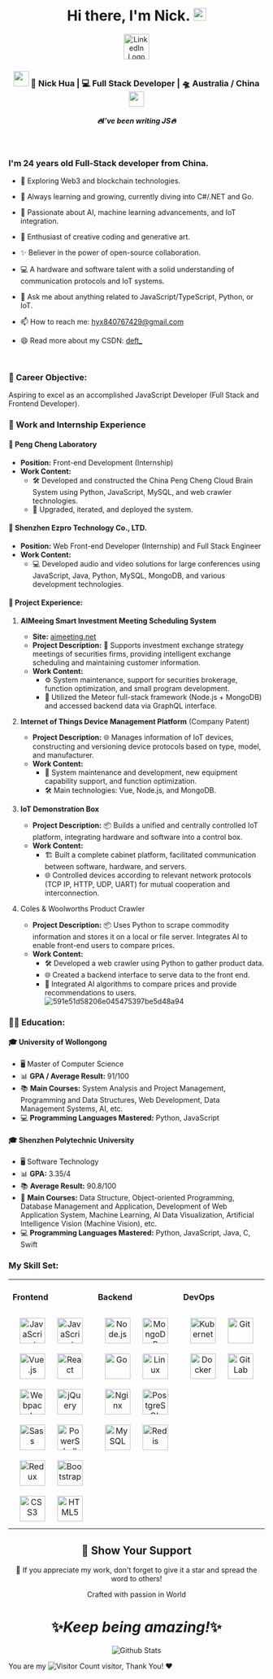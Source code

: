<div align="center">
   <h1>Hi there, I'm Nick.</a> <img src="https://media.giphy.com/media/hvRJCLFzcasrR4ia7z/giphy.gif" width="25px"> </h1>
</div>

<p align='center'>
<a href='https://www.linkedin.com/in/nick-hua-6b2815284/'>
  <img src="https://upload.wikimedia.org/wikipedia/commons/c/ca/LinkedIn_logo_initials.png" alt="LinkedIn Logo" style="width:50px;height:auto;">
 </a>
 </p>


<div align="center">
<h3><img src="https://media.giphy.com/media/WUlplcMpOCEmTGBtBW/giphy.gif" width="30"> 🙎 Nick Hua | 💻 Full Stack Developer | 🛸 Australia / China <img src="https://media.giphy.com/media/WUlplcMpOCEmTGBtBW/giphy.gif" width="30"></h3>
</div>

 
 <h5 align="center">
   <i>🔥I've been writing JS🔥</i>
  </h5>
 
 
<br />

<p align="center">
  <h3> I'm 24 years old Full-Stack developer from China.</h3>
</p>

- 🚀 Exploring Web3 and blockchain technologies.

- 🌱 Always learning and growing, currently diving into C#/.NET and Go.

- 🧠 Passionate about AI, machine learning advancements, and IoT integration.

- 🎨 Enthusiast of creative coding and generative art.

- ✨ Believer in the power of open-source collaboration.

- 💻 A hardware and software talent with a solid understanding of communication protocols and IoT systems.

- 💬 Ask me about anything related to JavaScript/TypeScript, Python, or IoT.

- 📫 How to reach me: hyx840767429@gmail.com

- 😄 Read more about my CSDN: [deft_](https://blog.csdn.net/deft_)

<br />

### 🎯 Career Objective:

Aspiring to excel as an accomplished JavaScript Developer (Full Stack and Frontend Developer).

### 💼 Work and Internship Experience

#### 🏢 Peng Cheng Laboratory
- **Position:** Front-end Development (Internship) 
- **Work Content:**
  - 🛠️ Developed and constructed the China Peng Cheng Cloud Brain System using Python, JavaScript, MySQL, and web crawler technologies.
  - 🔧 Upgraded, iterated, and deployed the system.

#### 🏢 Shenzhen Ezpro Technology Co., LTD.
- **Position:** Web Front-end Developer (Internship) and Full Stack Engineer
- **Work Content:**
  - 💻 Developed audio and video solutions for large conferences using JavaScript, Java, Python, MySQL, MongoDB, and various development technologies.

#### 📌 Project Experience:

1. **AIMeeing Smart Investment Meeting Scheduling System**
   - **Site:** [aimeeting.net](https://aimeeting.net)
   - **Project Description:** 📅 Supports investment exchange strategy meetings of securities firms, providing intelligent exchange scheduling and maintaining customer information.
   - **Work Content:**
     - ⚙️ System maintenance, support for securities brokerage, function optimization, and small program development.
     - 🔗 Utilized the Meteor full-stack framework (Node.js + MongoDB) and accessed backend data via GraphQL interface.

2. **Internet of Things Device Management Platform** (Company Patent)
   - **Project Description:** 🌐 Manages information of IoT devices, constructing and versioning device protocols based on type, model, and manufacturer.
   - **Work Content:**
     - 🔧 System maintenance and development, new equipment capability support, and function optimization.
     - 🛠️ Main technologies: Vue, Node.js, and MongoDB.

3. **IoT Demonstration Box**
   - **Project Description:** 📦 Builds a unified and centrally controlled IoT platform, integrating hardware and software into a control box.
   - **Work Content:**
     - 🏗️ Built a complete cabinet platform, facilitated communication between software, hardware, and servers.
     - 🌐 Controlled devices according to relevant network protocols (TCP IP, HTTP, UDP, UART) for mutual cooperation and interconnection.

4. Coles & Woolworths Product Crawler
   - **Project Description:** 📦 Uses Python to scrape commodity information and stores it on a local or file server. Integrates AI to enable front-end users to compare prices.
   - **Work Content:**
     - 🛠️ Developed a web crawler using Python to gather product data.
     - 🌐 Created a backend interface to serve data to the front end.
     - 🤖 Integrated AI algorithms to compare prices and provide recommendations to users.
      ![591e51d58206e045475397be5d48a94](https://github.com/user-attachments/assets/8993665b-45a4-40ad-b262-0f06600d56a9)



### 🧑‍🎓 Education:

#### 🎓 University of Wollongong
- 🖥️ Master of Computer Science
- 📊 **GPA / Average Result:** 91/100
- 📚 **Main Courses:** System Analysis and Project Management, Programming and Data Structures, Web Development, Data Management Systems, AI, etc.
- 💻 **Programming Languages Mastered:** Python, JavaScript

#### 🎓 Shenzhen Polytechnic University
- 🖥️ Software Technology
- 📊 **GPA:** 3.35/4
- 📚 **Average Result:** 90.8/100
- 📘 **Main Courses:** Data Structure, Object-oriented Programming, Database Management and Application, Development of Web Application System, Machine Learning, AI Data Visualization, Artificial Intelligence Vision (Machine Vision), etc.
- 💻 **Programming Languages Mastered:** Python, JavaScript, Java, C, Swift


### My Skill Set:
<table><tr><td valign="top" width="33%">



#### Frontend
<div align="center">
<img style="margin: 10px" src="https://profilinator.rishav.dev/skills-assets/javascript-original.svg" alt="JavaScript" height="50" />
<img style="margin: 10px" src="https://profilinator.rishav.dev/skills-assets/typescript-original.svg" alt="JavaScript" height="50" />
<img style="margin: 10px" src="https://profilinator.rishav.dev/skills-assets/vuejs-original-wordmark.svg" alt="Vue.js" height="50" />
<img style="margin: 10px" src="https://profilinator.rishav.dev/skills-assets/react-original-wordmark.svg" alt="React" height="50" />
<img style="margin: 10px" src="https://profilinator.rishav.dev/skills-assets/webpack-original.svg" alt="Webpack" height="50" />
<img style="margin: 10px" src="https://profilinator.rishav.dev/skills-assets/jquery.png" alt="jQuery" height="50" />
<img style="margin: 10px" src="https://profilinator.rishav.dev/skills-assets/sass-original.svg" alt="Sass" height="50" />
<img style="margin: 10px" src="https://profilinator.rishav.dev/skills-assets/powershell.png" alt="PowerShell" height="50" />
<img style="margin: 10px" src="https://profilinator.rishav.dev/skills-assets/redux-original.svg" alt="Redux" height="50" />
<img style="margin: 10px" src="https://profilinator.rishav.dev/skills-assets/bootstrap-plain.svg" alt="Bootstrap" height="50" />
<img style="margin: 10px" src="https://profilinator.rishav.dev/skills-assets/css3-original-wordmark.svg" alt="CSS3" height="50" />
<img style="margin: 10px" src="https://profilinator.rishav.dev/skills-assets/html5-original-wordmark.svg" alt="HTML5" height="50" />
</div>

</td>
<td valign="top" width="33%">

#### Backend
<div align="center">
<img style="margin: 10px" src="https://profilinator.rishav.dev/skills-assets/nodejs-original-wordmark.svg" alt="Node.js" height="50" />
<img style="margin: 10px" src="https://profilinator.rishav.dev/skills-assets/mongodb-original-wordmark.svg" alt="MongoDB" height="50" />
<img style="margin: 10px" src="https://profilinator.rishav.dev/skills-assets/go-original.svg" alt="Go" height="50" />
<img style="margin: 10px" src="https://profilinator.rishav.dev/skills-assets/linux-original.svg" alt="Linux" height="50" />
<img style="margin: 10px" src="https://profilinator.rishav.dev/skills-assets/nginx-original.svg" alt="Nginx" height="50" />
<img style="margin: 10px" src="https://profilinator.rishav.dev/skills-assets/postgresql-original-wordmark.svg" alt="PostgreSQL" height="50" />
<img style="margin: 10px" src="https://profilinator.rishav.dev/skills-assets/mysql-original-wordmark.svg" alt="MySQL" height="50" />
<img style="margin: 10px" src="https://profilinator.rishav.dev/skills-assets/redis-original-wordmark.svg" alt="Redis" height="50" />
</div>

</td>
<td valign="top" width="33%">

#### DevOps
<div align="center">
<img style="margin: 10px" src="https://profilinator.rishav.dev/skills-assets/kubernetes-icon.svg" alt="Kubernetes" height="50" />
<img style="margin: 10px" src="https://profilinator.rishav.dev/skills-assets/git-scm-icon.svg" alt="Git" height="50" />
<img style="margin: 10px" src="https://profilinator.rishav.dev/skills-assets/docker-original-wordmark.svg" alt="Docker" height="50" />
<img style="margin: 10px" src="https://profilinator.rishav.dev/skills-assets/gitlab.svg" alt="GitLab" height="50" />
</div>
</td>
</tr>
</table>

<!--
### - Blogs 🌱
-->
<!--
<p align="center">
  <a href="https://dev.to/hemant">
    <img src="https://raw.githubusercontent.com/8bithemant/8bithemant/master/svg/blogs/devto.svg"> 
  </a>
</p>
-->


<h2 align="center">🤝 Show Your Support</h2>

<p align="center">🌟 If you appreciate my work, don't forget to give it a star and spread the word to others!</p>

<p align="center">Crafted with passion in World</p>

<h1 align="center">✨<i>Keep being amazing!</i>✨</h1>

<p align="center">
        <img src="https://raw.githubusercontent.com/mayhemantt/mayhemantt/Update/svg/Bottom.svg" alt="Github Stats" />
</p>

<!--
![](https://github-readme-stats.vercel.app/api?username=hyxONick&show_icons=true&theme=transparent)
-->

You are my ![Visitor Count](https://profile-counter.glitch.me/hyxONick/count.svg) visitor, Thank You! ❤


